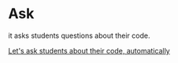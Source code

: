 # Ask

it asks students questions about their code.

[Let's ask students about their code, automatically](https://arxiv.org/abs/2103.11138)
